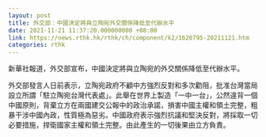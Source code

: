 ```yaml
---
layout: post
title: 外交部：中國決定將與立陶宛外交關係降低至代辦水平
date: 2021-11-21 11:37:20.000000000 +08:00
link: https://news.rthk.hk/rthk/ch/component/k2/1620795-20211121.htm
categories: rthk
---
```


新華社報道，外交部宣布，中國決定將與立陶宛的外交關係降低至代辦水平。

外交部發言人日前表示，立陶宛政府不顧中方強烈反對和多次勸阻，批准台灣當局設立所謂「駐立陶宛台灣代表處」。此舉在世界上製造「一中一台」，公然違背一個中國原則，背棄立方在兩國建交公報中的政治承諾，損害中國主權和領土完整，粗暴干涉中國內政，性質極為惡劣。中國政府表示強烈抗議和堅決反對，將採取一切必要措施，捍衛國家主權和領土完整。由此產生的一切後果由立方負責。
